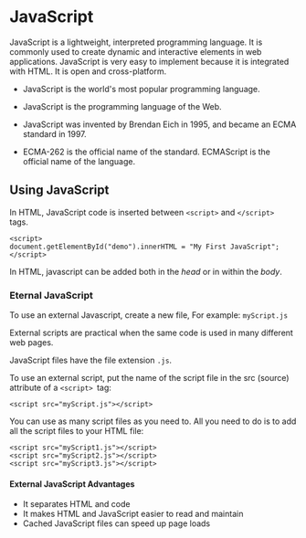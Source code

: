 # JavaScript

JavaScript is a lightweight, interpreted programming language. It is commonly used to create dynamic and interactive elements in web applications. JavaScript is very easy to implement because it is integrated with HTML. It is open and cross-platform.

- JavaScript is the world's most popular programming language.

- JavaScript is the programming language of the Web.

- JavaScript was invented by Brendan Eich in 1995, and became an ECMA standard in 1997.

- ECMA-262 is the official name of the standard. ECMAScript is the official name of the language.


## Using JavaScript

In HTML, JavaScript code is inserted between `<script>` and `</script> ` tags.

```
<script>
document.getElementById("demo").innerHTML = "My First JavaScript";
</script>
```

In HTML, javascript can be added both in the *head* or in within the *body*.

### Eternal JavaScript

To use an external Javascript, create a new file, For example:
`myScript.js`

External scripts are practical when the same code is used in many different web pages.

JavaScript files have the file extension `.js`.

To use an external script, put the name of the script file in the src (source) attribute of a `<script> `tag:

```
<script src="myScript.js"></script>
```

You can use as many script files as you need to. All you need to do is to add all the script files to your HTML file:

```
<script src="myScript1.js"></script>
<script src="myScript2.js"></script>
<script src="myScript3.js"></script>
```

#### External JavaScript Advantages

- It separates HTML and code
- It makes HTML and JavaScript easier to read and maintain
- Cached JavaScript files can speed up page loads